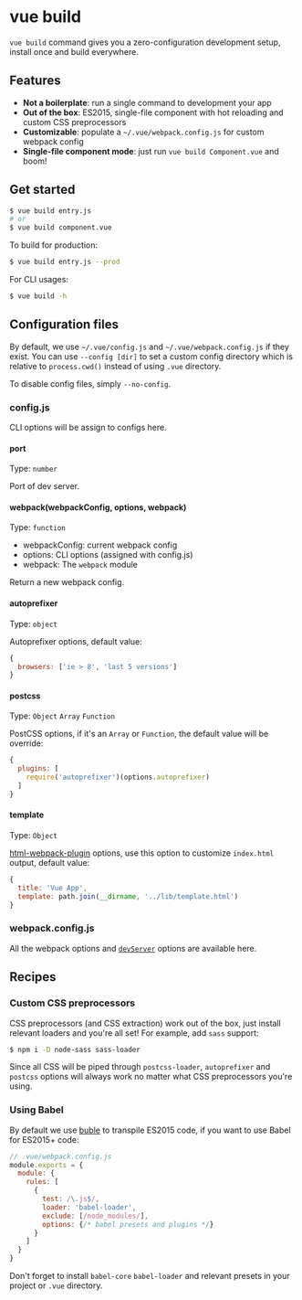 # vue build

`vue build` command gives you a zero-configuration development setup, install once and build everywhere.

## Features

- **Not a boilerplate**: run a single command to development your app
- **Out of the box**: ES2015, single-file component with hot reloading and custom CSS preprocessors
- **Customizable**: populate a `~/.vue/webpack.config.js` for custom webpack config
- **Single-file component mode**: just run `vue build Component.vue` and boom!

## Get started

```bash
$ vue build entry.js
# or
$ vue build component.vue
```

To build for production:

```bash
$ vue build entry.js --prod
```

For CLI usages:

```bash
$ vue build -h
```

## Configuration files

By default, we use `~/.vue/config.js` and `~/.vue/webpack.config.js` if they exist. You can use `--config [dir]` to set a custom config directory which is relative to `process.cwd()` instead of using `.vue` directory.

To disable config files, simply `--no-config`.

### config.js

CLI options will be assign to configs here.

#### port

Type: `number`

Port of dev server.

#### webpack(webpackConfig, options, webpack)

Type: `function`

- webpackConfig: current webpack config
- options: CLI options (assigned with config.js)
- webpack: The `webpack` module

Return a new webpack config.

#### autoprefixer

Type: `object`

Autoprefixer options, default value:

```js
{
  browsers: ['ie > 8', 'last 5 versions']
}
```

#### postcss

Type: `Object` `Array` `Function`

PostCSS options, if it's an `Array` or `Function`, the default value will be override:

```js
{
  plugins: [
    require('autoprefixer')(options.autoprefixer)
  ]
}
```

#### template

Type: `Object`

[html-webpack-plugin](https://github.com/ampedandwired/html-webpack-plugin) options, use this option to customize `index.html` output, default value:

```js
{
  title: 'Vue App',
  template: path.join(__dirname, '../lib/template.html')
}
```

### webpack.config.js

All the webpack options and [`devServer`](http://webpack.github.io/docs/webpack-dev-server.html#api) options are available here.

## Recipes

### Custom CSS preprocessors

CSS preprocessors (and CSS extraction) work out of the box, just install relevant loaders and you're all set! For example, add `sass` support:

```bash
$ npm i -D node-sass sass-loader
```

Since all CSS will be piped through `postcss-loader`, `autoprefixer` and `postcss` options will always work no matter what CSS preprocessors you're using.

### Using Babel

By default we use [buble](https://buble.surge.sh/guide) to transpile ES2015 code, if you want to use Babel for ES2015+ code:

```js
// .vue/webpack.config.js
module.exports = {
  module: {
    rules: [
      {
        test: /\.js$/, 
        loader: 'babel-loader', 
        exclude: [/node_modules/],
        options: {/* babel presets and plugins */}
      }
    ]
  }
}
```

Don't forget to install `babel-core` `babel-loader` and relevant presets in your project or `.vue` directory.

